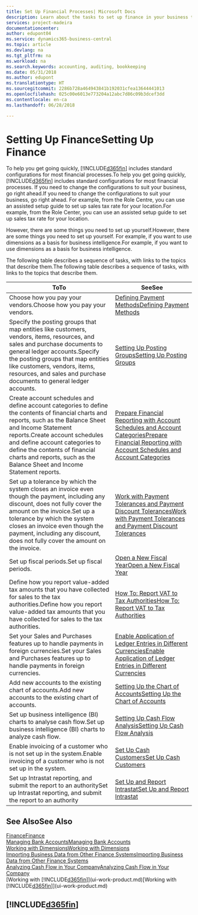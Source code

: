 ```yaml
---
title: Set Up Financial Processes| Microsoft Docs
description: Learn about the tasks to set up finance in your business to suit all your accounting, auditing, or bookkeeping needs.
services: project-madeira
documentationcenter: 
author: edupont04
ms.service: dynamics365-business-central
ms.topic: article
ms.devlang: na
ms.tgt_pltfrm: na
ms.workload: na
ms.search.keywords: accounting, auditing, bookkeeping
ms.date: 05/31/2018
ms.author: edupont
ms.translationtype: HT
ms.sourcegitcommit: 2286b728a464943841b192031cfea13644441013
ms.openlocfilehash: 025c00e6013e773204a12abc7d86c09b3dcef3dd
ms.contentlocale: en-ca
ms.lasthandoff: 06/28/2018

---
```

# <a name="setting-up-finance"></a><span data-ttu-id="c564c-103">Setting Up Finance</span><span class="sxs-lookup"><span data-stu-id="c564c-103">Setting Up Finance</span></span>
<span data-ttu-id="c564c-104">To help you get going quickly, [!INCLUDE[d365fin](includes/d365fin_md.md)] includes standard configurations for most financial processes.</span><span class="sxs-lookup"><span data-stu-id="c564c-104">To help you get going quickly, [!INCLUDE[d365fin](includes/d365fin_md.md)] includes standard configurations for most financial processes.</span></span> <span data-ttu-id="c564c-105">If you need to change the configurations to suit your business, go right ahead.</span><span class="sxs-lookup"><span data-stu-id="c564c-105">If you need to change the configurations to suit your business, go right ahead.</span></span> <span data-ttu-id="c564c-106">For example, from the Role Centre, you can use an assisted setup guide to set up sales tax rate for your location.</span><span class="sxs-lookup"><span data-stu-id="c564c-106">For example, from the Role Center, you can use an assisted setup guide to set up sales tax rate for your location.</span></span>  

<span data-ttu-id="c564c-107">However, there are some things you need to set up yourself.</span><span class="sxs-lookup"><span data-stu-id="c564c-107">However, there are some things you need to set up yourself.</span></span> <span data-ttu-id="c564c-108">For example, if you want to use dimensions as a basis for business intelligence.</span><span class="sxs-lookup"><span data-stu-id="c564c-108">For example, if you want to use dimensions as a basis for business intelligence.</span></span>  

<span data-ttu-id="c564c-109">The following table describes a sequence of tasks, with links to the topics that describe them.</span><span class="sxs-lookup"><span data-stu-id="c564c-109">The following table describes a sequence of tasks, with links to the topics that describe them.</span></span>

| <span data-ttu-id="c564c-110">To</span><span class="sxs-lookup"><span data-stu-id="c564c-110">To</span></span> | <span data-ttu-id="c564c-111">See</span><span class="sxs-lookup"><span data-stu-id="c564c-111">See</span></span> |
| --- | --- |
| <span data-ttu-id="c564c-112">Choose how you pay your vendors.</span><span class="sxs-lookup"><span data-stu-id="c564c-112">Choose how you pay your vendors.</span></span> |[<span data-ttu-id="c564c-113">Defining Payment Methods</span><span class="sxs-lookup"><span data-stu-id="c564c-113">Defining Payment Methods</span></span>](finance-payment-methods.md) |
| <span data-ttu-id="c564c-114">Specify the posting groups that map entities like customers, vendors, items, resources, and sales and purchase documents to general ledger accounts.</span><span class="sxs-lookup"><span data-stu-id="c564c-114">Specify the posting groups that map entities like customers, vendors, items, resources, and sales and purchase documents to general ledger accounts.</span></span> |[<span data-ttu-id="c564c-115">Setting Up Posting Groups</span><span class="sxs-lookup"><span data-stu-id="c564c-115">Setting Up Posting Groups</span></span>](finance-posting-groups.md)|
|<span data-ttu-id="c564c-116">Create account schedules and define account categories to define the contents of financial charts and reports, such as the Balance Sheet and Income Statement reports.</span><span class="sxs-lookup"><span data-stu-id="c564c-116">Create account schedules and define account categories to define the contents of financial charts and reports, such as the Balance Sheet and Income Statement reports.</span></span>|[<span data-ttu-id="c564c-117">Prepare Financial Reporting with Account Schedules and Account Categories</span><span class="sxs-lookup"><span data-stu-id="c564c-117">Prepare Financial Reporting with Account Schedules and Account Categories</span></span>](bi-how-work-account-schedule.md)|
|<span data-ttu-id="c564c-118">Set up a tolerance by which the system closes an invoice even though the payment, including any discount, does not fully cover the amount on the invoice.</span><span class="sxs-lookup"><span data-stu-id="c564c-118">Set up a tolerance by which the system closes an invoice even though the payment, including any discount, does not fully cover the amount on the invoice.</span></span>|[<span data-ttu-id="c564c-119">Work with Payment Tolerances and Payment Discount Tolerances</span><span class="sxs-lookup"><span data-stu-id="c564c-119">Work with Payment Tolerances and Payment Discount Tolerances</span></span>](finance-payment-tolerance-and-payment-discount-tolerance.md)|
| <span data-ttu-id="c564c-120">Set up fiscal periods.</span><span class="sxs-lookup"><span data-stu-id="c564c-120">Set up fiscal periods.</span></span> |[<span data-ttu-id="c564c-121">Open a New Fiscal Year</span><span class="sxs-lookup"><span data-stu-id="c564c-121">Open a New Fiscal Year</span></span>](finance-how-open-new-fiscal-year.md) |
| <span data-ttu-id="c564c-122">Define how you report value-added tax amounts that you have collected for sales to the tax authorities.</span><span class="sxs-lookup"><span data-stu-id="c564c-122">Define how you report value-added tax amounts that you have collected for sales to the tax authorities.</span></span> |[<span data-ttu-id="c564c-123">How To: Report VAT to Tax Authorities</span><span class="sxs-lookup"><span data-stu-id="c564c-123">How To: Report VAT to Tax Authorities</span></span>](finance-how-report-vat.md)|
| <span data-ttu-id="c564c-124">Set your Sales and Purchases features up to handle payments in foreign currencies.</span><span class="sxs-lookup"><span data-stu-id="c564c-124">Set your Sales and Purchases features up to handle payments in foreign currencies.</span></span>|[<span data-ttu-id="c564c-125">Enable Application of Ledger Entries in Different Currencies</span><span class="sxs-lookup"><span data-stu-id="c564c-125">Enable Application of Ledger Entries in Different Currencies</span></span>](finance-how-enable-application-ledger-entries-different-currencies.md)
| <span data-ttu-id="c564c-126">Add new accounts to the existing chart of accounts.</span><span class="sxs-lookup"><span data-stu-id="c564c-126">Add new accounts to the existing chart of accounts.</span></span> |[<span data-ttu-id="c564c-127">Setting Up the Chart of Accounts</span><span class="sxs-lookup"><span data-stu-id="c564c-127">Setting Up the Chart of Accounts</span></span>](finance-setup-chart-accounts.md) |
| <span data-ttu-id="c564c-128">Set up business intelligence (BI) charts to analyse cash flow.</span><span class="sxs-lookup"><span data-stu-id="c564c-128">Set up business intelligence (BI) charts to analyze cash flow.</span></span> |[<span data-ttu-id="c564c-129">Setting Up Cash Flow Analysis</span><span class="sxs-lookup"><span data-stu-id="c564c-129">Setting Up Cash Flow Analysis</span></span>](finance-setup-cash-flow-analyses.md) |
|<span data-ttu-id="c564c-130">Enable invoicing of a customer who is not set up in the system.</span><span class="sxs-lookup"><span data-stu-id="c564c-130">Enable invoicing of a customer who is not set up in the system.</span></span>|[<span data-ttu-id="c564c-131">Set Up Cash Customers</span><span class="sxs-lookup"><span data-stu-id="c564c-131">Set Up Cash Customers</span></span>](finance-how-to-set-up-cash-customers.md)|
| <span data-ttu-id="c564c-132">Set up Intrastat reporting, and submit the report to an authority</span><span class="sxs-lookup"><span data-stu-id="c564c-132">Set up Intrastat reporting, and submit the report to an authority</span></span> | [<span data-ttu-id="c564c-133">Set Up and Report Intrastat</span><span class="sxs-lookup"><span data-stu-id="c564c-133">Set Up and Report Intrastat</span></span>](finance-how-setup-report-intrastat.md)|

## <a name="see-also"></a><span data-ttu-id="c564c-134">See Also</span><span class="sxs-lookup"><span data-stu-id="c564c-134">See Also</span></span>
[<span data-ttu-id="c564c-135">Finance</span><span class="sxs-lookup"><span data-stu-id="c564c-135">Finance</span></span>](finance.md)  
[<span data-ttu-id="c564c-136">Managing Bank Accounts</span><span class="sxs-lookup"><span data-stu-id="c564c-136">Managing Bank Accounts</span></span>](bank-manage-bank-accounts.md)  
[<span data-ttu-id="c564c-137">Working with Dimensions</span><span class="sxs-lookup"><span data-stu-id="c564c-137">Working with Dimensions</span></span>](finance-dimensions.md)  
[<span data-ttu-id="c564c-138">Importing Business Data from Other Finance Systems</span><span class="sxs-lookup"><span data-stu-id="c564c-138">Importing Business Data from Other Finance Systems</span></span>](across-import-data-configuration-packages.md)  
[<span data-ttu-id="c564c-139">Analyzing Cash Flow in Your Company</span><span class="sxs-lookup"><span data-stu-id="c564c-139">Analyzing Cash Flow in Your Company</span></span>](finance-analyze-cash-flow.md)  
<span data-ttu-id="c564c-140">[Working with [!INCLUDE[d365fin](includes/d365fin_md.md)]](ui-work-product.md)</span><span class="sxs-lookup"><span data-stu-id="c564c-140">[Working with [!INCLUDE[d365fin](includes/d365fin_md.md)]](ui-work-product.md)</span></span>  

## [!INCLUDE[d365fin](includes/free_trial_md.md)]  
 

